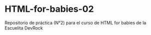 # HTML-for-babies-02
Repositorio de práctica (N°2) para el curso de HTML for babies de la Escuelita DevRock
